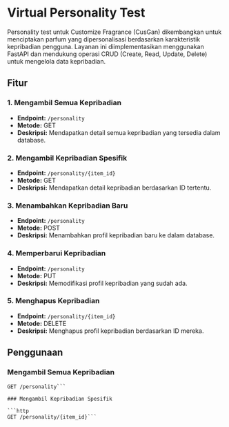 # Virtual Personality Test

Personality test untuk Customize Fragrance (CusGan) dikembangkan untuk menciptakan parfum yang dipersonalisasi berdasarkan karakteristik kepribadian pengguna. Layanan ini diimplementasikan menggunakan FastAPI dan mendukung operasi CRUD (Create, Read, Update, Delete) untuk mengelola data kepribadian.

## Fitur

### 1. Mengambil Semua Kepribadian
   - **Endpoint:** `/personality`
   - **Metode:** GET
   - **Deskripsi:** Mendapatkan detail semua kepribadian yang tersedia dalam database.

### 2. Mengambil Kepribadian Spesifik
   - **Endpoint:** `/personality/{item_id}`
   - **Metode:** GET
   - **Deskripsi:** Mendapatkan detail kepribadian berdasarkan ID tertentu.

### 3. Menambahkan Kepribadian Baru
   - **Endpoint:** `/personality`
   - **Metode:** POST
   - **Deskripsi:** Menambahkan profil kepribadian baru ke dalam database.

### 4. Memperbarui Kepribadian
   - **Endpoint:** `/personality`
   - **Metode:** PUT
   - **Deskripsi:** Memodifikasi profil kepribadian yang sudah ada.

### 5. Menghapus Kepribadian
   - **Endpoint:** `/personality/{item_id}`
   - **Metode:** DELETE
   - **Deskripsi:** Menghapus profil kepribadian berdasarkan ID mereka.

## Penggunaan

### Mengambil Semua Kepribadian

```http
GET /personality```

### Mengambil Kepribadian Spesifik

```http
GET /personality/{item_id}```
